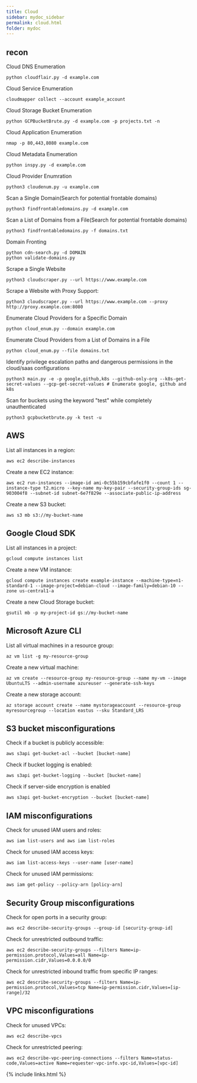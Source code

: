 ```yaml
---
title: Cloud
sidebar: mydoc_sidebar
permalink: cloud.html
folder: mydoc
---
```



## recon


Cloud DNS Enumeration

```
python cloudflair.py -d example.com
```

Cloud Service Enumeration

```
cloudmapper collect --account example_account
```


Cloud Storage Bucket Enumeration

```
python GCPBucketBrute.py -d example.com -p projects.txt -n
```

Cloud Application Enumeration

```
nmap -p 80,443,8080 example.com
```

Cloud Metadata Enumeration

```
python inspy.py -d example.com
```

Cloud Provider Enumration

```
python3 cloudenum.py -u example.com
```

Scan a Single Domain(Search for potential frontable domains)

```
python3 findfrontabledomains.py -d example.com
```

Scan a List of Domains from a File(Search for potential frontable domains)

```
python3 findfrontabledomains.py -f domains.txt
```

Domain Fronting

```
python cdn-search.py -d DOMAIN
python validate-domains.py
```

Scrape a Single Website

```
python3 cloudscraper.py --url https://www.example.com
```

Scrape a Website with Proxy Support:

```
python3 cloudscraper.py --url https://www.example.com --proxy http://proxy.example.com:8080
```


Enumerate Cloud Providers for a Specific Domain

```
python cloud_enum.py --domain example.com
```

Enumerate Cloud Providers from a List of Domains in a File

```
python cloud_enum.py --file domains.txt
```

Identify privilege escalation paths and dangerous permissions in the cloud/saas configurations

```
python3 main.py -e -p google,github,k8s --github-only-org --k8s-get-secret-values --gcp-get-secret-values # Enumerate google, github and k8s
```

Scan for buckets using the keyword "test" while completely unauthenticated

```
python3 gcpbucketbrute.py -k test -u
```


## AWS

List all instances in a region:

```
aws ec2 describe-instances
```

Create a new EC2 instance:

```
aws ec2 run-instances --image-id ami-0c55b159cbfafe1f0 --count 1 --instance-type t2.micro --key-name my-key-pair --security-group-ids sg-903004f8 --subnet-id subnet-6e7f829e --associate-public-ip-address
```

Create a new S3 bucket:

```
aws s3 mb s3://my-bucket-name
```

## Google Cloud SDK

List all instances in a project:

```
gcloud compute instances list
```

Create a new VM instance:

```
gcloud compute instances create example-instance --machine-type=n1-standard-1 --image-project=debian-cloud --image-family=debian-10 --zone us-central1-a
```

Create a new Cloud Storage bucket:

```
gsutil mb -p my-project-id gs://my-bucket-name
```

## Microsoft Azure CLI 


List all virtual machines in a resource group:


```
az vm list -g my-resource-group
```

Create a new virtual machine:


```
az vm create --resource-group my-resource-group --name my-vm --image UbuntuLTS --admin-username azureuser --generate-ssh-keys
```

Create a new storage account:

```
az storage account create --name mystorageaccount --resource-group myresourcegroup --location eastus --sku Standard_LRS
```


## S3 bucket misconfigurations


Check if a bucket is publicly accessible:

```
aws s3api get-bucket-acl --bucket [bucket-name]
```

Check if bucket logging is enabled:

```
aws s3api get-bucket-logging --bucket [bucket-name]
```

Check if server-side encryption is enabled

```
aws s3api get-bucket-encryption --bucket [bucket-name]
```

## IAM misconfigurations

Check for unused IAM users and roles:

```
aws iam list-users and aws iam list-roles
```

Check for unused IAM access keys: 

```
aws iam list-access-keys --user-name [user-name]
```

Check for unused IAM permissions:

```
aws iam get-policy --policy-arn [policy-arn]
```


## Security Group misconfigurations


Check for open ports in a security group:

```
aws ec2 describe-security-groups --group-id [security-group-id]
```

Check for unrestricted outbound traffic:

```
aws ec2 describe-security-groups --filters Name=ip-permission.protocol,Values=all Name=ip-permission.cidr,Values=0.0.0.0/0
```

Check for unrestricted inbound traffic from specific IP ranges:

```
aws ec2 describe-security-groups --filters Name=ip-permission.protocol,Values=tcp Name=ip-permission.cidr,Values=[ip-range]/32
```


## VPC misconfigurations

Check for unused VPCs:

```
aws ec2 describe-vpcs
```

Check for unrestricted peering:

```
aws ec2 describe-vpc-peering-connections --filters Name=status-code,Values=active Name=requester-vpc-info.vpc-id,Values=[vpc-id]
```




{% include links.html %}
